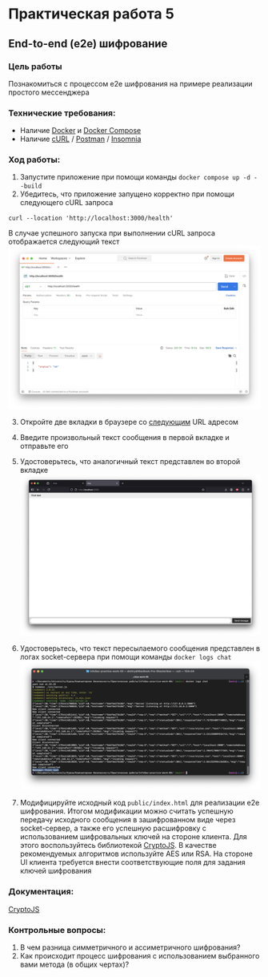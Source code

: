 # Практическая работа 5
## End-to-end (e2e) шифрование
### Цель работы
Познакомиться с процессом e2e шифрования на примере реализации простого мессенджера
### Технические требования:
- Наличие [Docker](https://docs.docker.com/desktop/) и [Docker Compose](https://docs.docker.com/compose/install/)
- Наличие [cURL](https://curl.se/download.html) / [Postman](https://www.postman.com/downloads/) / [Insomnia](https://insomnia.rest/download)

### Ход работы:
1. Запустите приложение при помощи команды
`docker compose up -d --build`
2. Убедитесь, что приложение запущено корректно при помощи следующего cURL запроса
```cURL
curl --location 'http://localhost:3000/health'
```

В случае успешного запуска при выполнении cURL запроса отображается следующий текст
![Рисунок 5.1 - Главный экран Postman с успешным ответом от API](./assets/1.png)

3. Откройте две вкладки в браузере со [следующим](http://localhost:3000) URL адресом
4. Введите произвольный текст сообщения в первой вкладке и отправьте его
5. Удостоверьтесь, что аналогичный текст представлен во второй вкладке
![Рисунок 5.2 - Основной экран чата с полученным сообщением](./assets/2.png)

6. Удостоверьтесь, что текст пересылаемого сообщения представлен в логах socket-сервера при помощи команды `docker logs chat`
![Рисунок 5.3 - Логи на стороне API, отображающие пересылаемые сообщения в открытом виде](./assets/3.png)

7. Модифицируйте исходный код `public/index.html` для реализации  e2e шифрования. Итогом модификации можно считать успешную передачу исходного сообщения в зашифрованном виде через socket-сервер, а также его успешную расшифровку с использованием шифровальных ключей на стороне клиента. Для этого воспользуйтесь библиотекой [CryptoJS](https://cryptojs.gitbook.io/docs). В качестве рекомендуемых алгоритмов используйте AES или RSA. На стороне UI клиента требуется внести соответствующие поля для задания ключей шифрования

### Документация:
[CryptoJS](https://cryptojs.gitbook.io/docs)

### Контрольные вопросы:
1. В чем разница симметричного и ассиметричного шифрования?
2. Как происходит процесс шифрования с использованием выбранного вами метода (в общих чертах)?